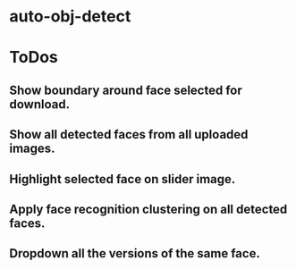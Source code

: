 # auto-obj-detect

# ToDos
## Show boundary around face selected for download.
## Show all detected faces from all uploaded images.
## Highlight selected face on slider image.
## Apply face recognition clustering on all detected faces.
## Dropdown all the versions of the same face.